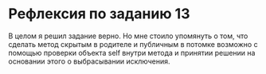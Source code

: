 # Рефлексия по заданию 13


В целом я решил задание верно. Но мне стоило упомянуть о том, что сделать метод
скрытым в родителе и публичным в потомке возможно с помощью проверки объекта
self внутри метода и принятии решении на основании этого о выбрасывании
исключения.

